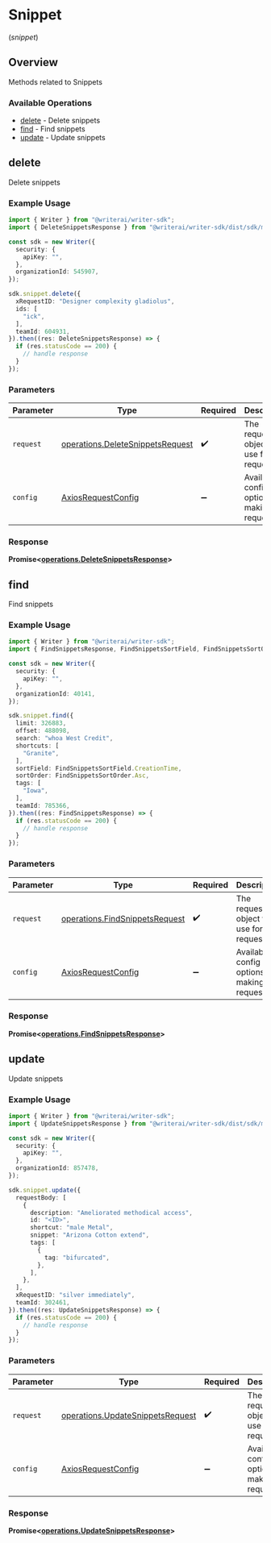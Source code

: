 # Snippet
(*snippet*)

## Overview

Methods related to Snippets

### Available Operations

* [delete](#delete) - Delete snippets
* [find](#find) - Find snippets
* [update](#update) - Update snippets

## delete

Delete snippets

### Example Usage

```typescript
import { Writer } from "@writerai/writer-sdk";
import { DeleteSnippetsResponse } from "@writerai/writer-sdk/dist/sdk/models/operations";

const sdk = new Writer({
  security: {
    apiKey: "",
  },
  organizationId: 545907,
});

sdk.snippet.delete({
  xRequestID: "Designer complexity gladiolus",
  ids: [
    "ick",
  ],
  teamId: 604931,
}).then((res: DeleteSnippetsResponse) => {
  if (res.statusCode == 200) {
    // handle response
  }
});
```

### Parameters

| Parameter                                                                            | Type                                                                                 | Required                                                                             | Description                                                                          |
| ------------------------------------------------------------------------------------ | ------------------------------------------------------------------------------------ | ------------------------------------------------------------------------------------ | ------------------------------------------------------------------------------------ |
| `request`                                                                            | [operations.DeleteSnippetsRequest](../../models/operations/deletesnippetsrequest.md) | :heavy_check_mark:                                                                   | The request object to use for the request.                                           |
| `config`                                                                             | [AxiosRequestConfig](https://axios-http.com/docs/req_config)                         | :heavy_minus_sign:                                                                   | Available config options for making requests.                                        |


### Response

**Promise<[operations.DeleteSnippetsResponse](../../models/operations/deletesnippetsresponse.md)>**


## find

Find snippets

### Example Usage

```typescript
import { Writer } from "@writerai/writer-sdk";
import { FindSnippetsResponse, FindSnippetsSortField, FindSnippetsSortOrder } from "@writerai/writer-sdk/dist/sdk/models/operations";

const sdk = new Writer({
  security: {
    apiKey: "",
  },
  organizationId: 40141,
});

sdk.snippet.find({
  limit: 326883,
  offset: 488098,
  search: "whoa West Credit",
  shortcuts: [
    "Granite",
  ],
  sortField: FindSnippetsSortField.CreationTime,
  sortOrder: FindSnippetsSortOrder.Asc,
  tags: [
    "Iowa",
  ],
  teamId: 785366,
}).then((res: FindSnippetsResponse) => {
  if (res.statusCode == 200) {
    // handle response
  }
});
```

### Parameters

| Parameter                                                                        | Type                                                                             | Required                                                                         | Description                                                                      |
| -------------------------------------------------------------------------------- | -------------------------------------------------------------------------------- | -------------------------------------------------------------------------------- | -------------------------------------------------------------------------------- |
| `request`                                                                        | [operations.FindSnippetsRequest](../../models/operations/findsnippetsrequest.md) | :heavy_check_mark:                                                               | The request object to use for the request.                                       |
| `config`                                                                         | [AxiosRequestConfig](https://axios-http.com/docs/req_config)                     | :heavy_minus_sign:                                                               | Available config options for making requests.                                    |


### Response

**Promise<[operations.FindSnippetsResponse](../../models/operations/findsnippetsresponse.md)>**


## update

Update snippets

### Example Usage

```typescript
import { Writer } from "@writerai/writer-sdk";
import { UpdateSnippetsResponse } from "@writerai/writer-sdk/dist/sdk/models/operations";

const sdk = new Writer({
  security: {
    apiKey: "",
  },
  organizationId: 857478,
});

sdk.snippet.update({
  requestBody: [
    {
      description: "Ameliorated methodical access",
      id: "<ID>",
      shortcut: "male Metal",
      snippet: "Arizona Cotton extend",
      tags: [
        {
          tag: "bifurcated",
        },
      ],
    },
  ],
  xRequestID: "silver immediately",
  teamId: 302461,
}).then((res: UpdateSnippetsResponse) => {
  if (res.statusCode == 200) {
    // handle response
  }
});
```

### Parameters

| Parameter                                                                            | Type                                                                                 | Required                                                                             | Description                                                                          |
| ------------------------------------------------------------------------------------ | ------------------------------------------------------------------------------------ | ------------------------------------------------------------------------------------ | ------------------------------------------------------------------------------------ |
| `request`                                                                            | [operations.UpdateSnippetsRequest](../../models/operations/updatesnippetsrequest.md) | :heavy_check_mark:                                                                   | The request object to use for the request.                                           |
| `config`                                                                             | [AxiosRequestConfig](https://axios-http.com/docs/req_config)                         | :heavy_minus_sign:                                                                   | Available config options for making requests.                                        |


### Response

**Promise<[operations.UpdateSnippetsResponse](../../models/operations/updatesnippetsresponse.md)>**

